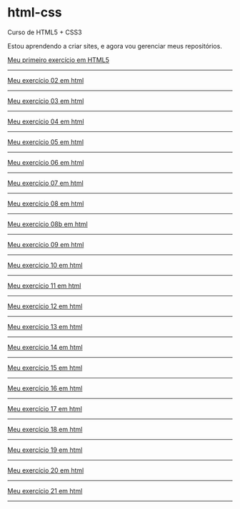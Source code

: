 # html-css
 Curso de HTML5 + CSS3

Estou aprendendo a criar sites, e agora vou gerenciar meus repositórios.

<a href="https://augustomedeiros13.github.io/html-css/exercícios/ex001/">Meu primeiro exercício em HTML5</a>
<hr>
<a href="https://augustomedeiros13.github.io/html-css/exercícios/ex002/">Meu exercício 02 em html</a>
<hr>
<a href="https://augustomedeiros13.github.io/html-css/exercícios/ex003/">Meu exercício 03 em html</a>
<hr>
<a href="https://augustomedeiros13.github.io/html-css/exercícios/ex004/">Meu exercício 04 em html</a>
<hr>
<a href="https://augustomedeiros13.github.io/html-css/exercícios/ex005/">Meu exercício 05 em html</a>
<hr>
<a href="https://augustomedeiros13.github.io/html-css/exercícios/ex006/">Meu exercício 06 em html</a>
<hr>
<a href="https://augustomedeiros13.github.io/html-css/exercícios/ex007/">Meu exercício 07 em html</a>
<hr>
<a href="https://augustomedeiros13.github.io/html-css/exercícios/ex008/">Meu exercício 08 em html</a>
<hr>
<a href="https://augustomedeiros13.github.io/html-css/exercícios/ex008b/">Meu exercício 08b em html</a>
<hr>
<a href="https://augustomedeiros13.github.io/html-css/exercícios/ex009/">Meu exercício 09 em html</a>
<hr>
<a href="https://augustomedeiros13.github.io/html-css/exercícios/ex010/">Meu exercício 10 em html</a>
<hr>
<a href="https://augustomedeiros13.github.io/html-css/exercícios/ex011/">Meu exercício 11 em html</a>
<hr>
<a href="https://augustomedeiros13.github.io/html-css/exercícios/ex012/">Meu exercício 12 em html</a>
<hr>
<a href="https://augustomedeiros13.github.io/html-css/exercícios/ex013/">Meu exercício 13 em html</a>
<hr>
<a href="https://augustomedeiros13.github.io/html-css/exercícios/ex014/">Meu exercício 14 em html</a>
<hr>
<a href="https://augustomedeiros13.github.io/html-css/exercícios/ex015/">Meu exercício 15 em html</a>
<hr>
<a href="https://augustomedeiros13.github.io/html-css/exercícios/ex016/">Meu exercício 16 em html</a>
<hr>
<a href="https://augustomedeiros13.github.io/html-css/exercícios/ex017/">Meu exercício 17 em html</a>
<hr>
<a href="https://augustomedeiros13.github.io/html-css/exercícios/ex018/">Meu exercício 18 em html</a>
<hr>
<a href="https://augustomedeiros13.github.io/html-css/exercícios/ex019/">Meu exercício 19 em html</a>
<hr>
<a href="https://augustomedeiros13.github.io/html-css/exercícios/ex020/">Meu exercício 20 em html</a>
<hr>
<a href="https://augustomedeiros13.github.io/html-css/exercícios/ex021/">Meu exercício 21 em html</a>
<hr>
